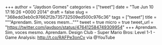 
+++
author = "Jaydson Gomes"
categories = ["tweet"]
date = "Tue Jun 10 17:16:26 +0000 2014"
draft = false
slug = "368edd3eb0c97662f2b735732509ed500c976c36"
tags = ["tweet"]
title = """Aprendam. Sim, voces mesm..."""
tweet = true
micro = true
tweet_url = "https://twitter.com/jaydson/status/476412584749309954"
+++
Aprendam. Sim, voces mesmo. Aprendam. Design Club - Super Mario Bros: Level 1-1 - Game Analysis: http://t.co/RAFPe3onCv via @YouTube

